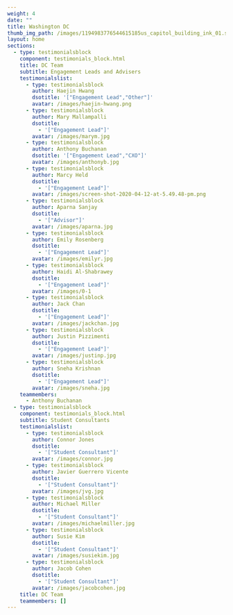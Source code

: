 ```yaml
---
weight: 4
date: ""
title: Washington DC
thumb_img_path: /images/1194983776544615185us_capitol_building_ink_01.svg.med.png
layout: home
sections:
  - type: testimonialsblock
    component: testimonials_block.html
    title: DC Team
    subtitle: Engagement Leads and Advisers
    testimonialslist:
      - type: testimonialsblock
        author: Haejin Hwang
        dsotitle: '["Engagement Lead","Other"]'
        avatar: /images/haejin-hwang.png
      - type: testimonialsblock
        author: Mary Mallampalli
        dsotitle:
          - '["Engagement Lead"]'
        avatar: /images/marym.jpg
      - type: testimonialsblock
        author: Anthony Buchanan
        dsotitle: '["Engagement Lead","CXO"]'
        avatar: /images/anthonyb.jpg
      - type: testimonialsblock
        author: Marcy Held
        dsotitle:
          - '["Engagement Lead"]'
        avatar: /images/screen-shot-2020-04-12-at-5.49.48-pm.png
      - type: testimonialsblock
        author: Aparna Sanjay
        dsotitle:
          - '["Advisor"]'
        avatar: /images/aparna.jpg
      - type: testimonialsblock
        author: Emily Rosenberg
        dsotitle:
          - '["Engagement Lead"]'
        avatar: /images/emilyr.jpg
      - type: testimonialsblock
        author: Haidi Al-Shabrawey
        dsotitle:
          - '["Engagement Lead"]'
        avatar: /images/0-1
      - type: testimonialsblock
        author: Jack Chan
        dsotitle:
          - '["Engagement Lead"]'
        avatar: /images/jackchan.jpg
      - type: testimonialsblock
        author: Justin Pizzimenti
        dsotitle:
          - '["Engagement Lead"]'
        avatar: /images/justinp.jpg
      - type: testimonialsblock
        author: Sneha Krishnan
        dsotitle:
          - '["Engagement Lead"]'
        avatar: /images/sneha.jpg
    teammembers:
      - Anthony Buchanan
  - type: testimonialsblock
    component: testimonials_block.html
    subtitle: Student Consultants
    testimonialslist:
      - type: testimonialsblock
        author: Connor Jones
        dsotitle:
          - '["Student Consultant"]'
        avatar: /images/connor.jpg
      - type: testimonialsblock
        author: Javier Guerrero Vicente
        dsotitle:
          - '["Student Consultant"]'
        avatar: /images/jvg.jpg
      - type: testimonialsblock
        author: Michael Miller
        dsotitle:
          - '["Student Consultant"]'
        avatar: /images/michaelmiller.jpg
      - type: testimonialsblock
        author: Susie Kim
        dsotitle:
          - '["Student Consultant"]'
        avatar: /images/susiekim.jpg
      - type: testimonialsblock
        author: Jacob Cohen
        dsotitle:
          - '["Student Consultant"]'
        avatar: /images/jacobcohen.jpg
    title: DC Team
    teammembers: []
---
```

